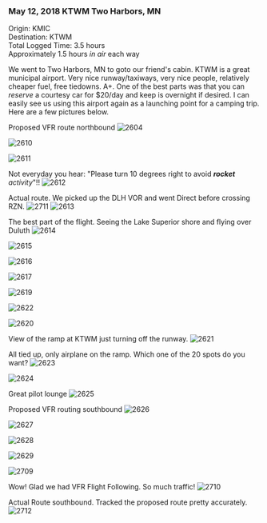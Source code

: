 ### May 12, 2018 KTWM Two Harbors, MN

Origin: KMIC  
Destination: KTWM  
Total Logged Time: 3.5 hours  
Approximately 1.5 hours _in air_ each way  

We went to Two Harbors, MN to goto our friend's cabin. KTWM is a great municipal
airport. Very nice runway/taxiways, very nice people, relatively cheaper fuel,
free tiedowns. A+. One of the best parts was that you can _reserve_ a courtesy
car for $20/day and keep is overnight if desired. I can easily see us using this
airport again as a launching point for a camping trip. Here are a few pictures
below.

Proposed VFR route northbound
![2604](https://s3.us-east-2.amazonaws.com/pireps.n2471u.com/20180512-kmic-ktwm/IMG_2604.jpeg)


![2610](https://s3.us-east-2.amazonaws.com/pireps.n2471u.com/20180512-kmic-ktwm/IMG_2610.jpeg)

![2611](https://s3.us-east-2.amazonaws.com/pireps.n2471u.com/20180512-kmic-ktwm/IMG_2611.jpeg)

Not everyday you hear: "Please turn 10 degrees right to avoid _**rocket**
activity_"!!
![2612](https://s3.us-east-2.amazonaws.com/pireps.n2471u.com/20180512-kmic-ktwm/IMG_2612.jpeg)

Actual route. We picked up the DLH VOR and went Direct before crossing RZN.
![2711](https://s3.us-east-2.amazonaws.com/pireps.n2471u.com/20180512-kmic-ktwm/IMG_2711.jpeg)
![2613](https://s3.us-east-2.amazonaws.com/pireps.n2471u.com/20180512-kmic-ktwm/IMG_2613.jpeg)

The best part of the flight. Seeing the Lake Superior shore and flying over
Duluth
![2614](https://s3.us-east-2.amazonaws.com/pireps.n2471u.com/20180512-kmic-ktwm/IMG_2614.jpeg)

![2615](https://s3.us-east-2.amazonaws.com/pireps.n2471u.com/20180512-kmic-ktwm/IMG_2615.jpeg)

![2616](https://s3.us-east-2.amazonaws.com/pireps.n2471u.com/20180512-kmic-ktwm/IMG_2616.jpeg)

![2617](https://s3.us-east-2.amazonaws.com/pireps.n2471u.com/20180512-kmic-ktwm/IMG_2617.jpeg)

![2619](https://s3.us-east-2.amazonaws.com/pireps.n2471u.com/20180512-kmic-ktwm/IMG_2619.jpeg)

![2622](https://s3.us-east-2.amazonaws.com/pireps.n2471u.com/20180512-kmic-ktwm/IMG_2622.jpeg)

![2620](https://s3.us-east-2.amazonaws.com/pireps.n2471u.com/20180512-kmic-ktwm/IMG_2620.jpeg)

View of the ramp at KTWM just turning off the runway.
![2621](https://s3.us-east-2.amazonaws.com/pireps.n2471u.com/20180512-kmic-ktwm/IMG_2621.jpeg)

All tied up, only airplane on the ramp. Which one of the 20 spots do you want?
![2623](https://s3.us-east-2.amazonaws.com/pireps.n2471u.com/20180512-kmic-ktwm/IMG_2623.jpeg)

![2624](https://s3.us-east-2.amazonaws.com/pireps.n2471u.com/20180512-kmic-ktwm/IMG_2624.jpeg)

Great pilot lounge
![2625](https://s3.us-east-2.amazonaws.com/pireps.n2471u.com/20180512-kmic-ktwm/IMG_2625.jpeg)

Proposed VFR routing southbound
![2626](https://s3.us-east-2.amazonaws.com/pireps.n2471u.com/20180512-kmic-ktwm/IMG_2626.jpeg)

![2627](https://s3.us-east-2.amazonaws.com/pireps.n2471u.com/20180512-kmic-ktwm/IMG_2627.jpeg)

![2628](https://s3.us-east-2.amazonaws.com/pireps.n2471u.com/20180512-kmic-ktwm/IMG_2628.jpeg)

![2629](https://s3.us-east-2.amazonaws.com/pireps.n2471u.com/20180512-kmic-ktwm/IMG_2629.jpeg)

![2709](https://s3.us-east-2.amazonaws.com/pireps.n2471u.com/20180512-kmic-ktwm/IMG_2709.jpeg)

Wow! Glad we had VFR Flight Following. So much traffic!
![2710](https://s3.us-east-2.amazonaws.com/pireps.n2471u.com/20180512-kmic-ktwm/IMG_2710.jpeg)

Actual Route southbound. Tracked the proposed route pretty accurately.
![2712](https://s3.us-east-2.amazonaws.com/pireps.n2471u.com/20180512-kmic-ktwm/IMG_2712.jpeg)
